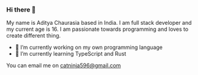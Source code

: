 ### Hi there 👋

My name is Aditya Chaurasia based in India. I am full stack developer and my current age is 16. I am passionate towards programming and loves to create different thing.

- 🔭 I’m currently working on my own programming language
- 🌱 I’m currently learning TypeScript and Rust

You can email me on catninja596@gmail.com
